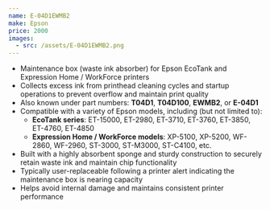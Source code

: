 ```yaml
---
name: E-04D1EWMB2
make: Epson
price: 2000
images:
  - src: /assets/E-04D1EWMB2.png
---
```


- Maintenance box (waste ink absorber) for Epson EcoTank and Expression Home / WorkForce printers
- Collects excess ink from printhead cleaning cycles and startup operations to prevent overflow and maintain print quality
- Also known under part numbers: **T04D1**, **T04D100**, **EWMB2**, or **E-04D1**
- Compatible with a variety of Epson models, including (but not limited to):
  - **EcoTank series**: ET-15000, ET-2980, ET-3710, ET-3760, ET-3850, ET-4760, ET-4850
  - **Expression Home / WorkForce models**: XP-5100, XP-5200, WF-2860, WF-2960, ST-3000, ST-M3000, ST-C4100, etc.
- Built with a highly absorbent sponge and sturdy construction to securely retain waste ink and maintain chip functionality
- Typically user-replaceable following a printer alert indicating the maintenance box is nearing capacity
- Helps avoid internal damage and maintains consistent printer performance
